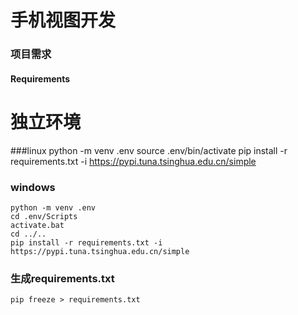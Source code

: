 # 手机视图开发
### 项目需求



#### Requirements

# 独立环境
###linux
    python -m venv .env
    source .env/bin/activate
    pip install -r requirements.txt -i https://pypi.tuna.tsinghua.edu.cn/simple
### windows
    python -m venv .env
    cd .env/Scripts
    activate.bat
    cd ../..
    pip install -r requirements.txt -i https://pypi.tuna.tsinghua.edu.cn/simple

### 生成requirements.txt
    pip freeze > requirements.txt